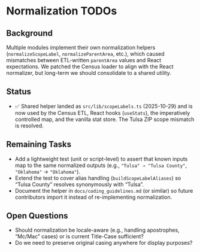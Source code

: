 # Normalization TODOs

## Background
Multiple modules implement their own normalization helpers (`normalizeScopeLabel`, `normalizeParentArea`, etc.), which caused mismatches between ETL-written `parentArea` values and React expectations. We patched the Census loader to align with the React normalizer, but long-term we should consolidate to a shared utility.

## Status
- ✅ Shared helper landed as `src/lib/scopeLabels.ts` (2025-10-29) and is now used by the Census ETL, React hooks (`useStats`), the imperatively controlled map, and the vanilla stat store. The Tulsa ZIP scope mismatch is resolved.

## Remaining Tasks
- Add a lightweight test (unit or script-level) to assert that known inputs map to the same normalized outputs (e.g., `"Tulsa" → "Tulsa County"`, `"Oklahoma"` → `"Oklahoma"`).
- Extend the test to cover alias handling (`buildScopeLabelAliases`) so “Tulsa County” resolves synonymously with “Tulsa”.
- Document the helper in `docs/coding_guidelines.md` (or similar) so future contributors import it instead of re-implementing normalization.

## Open Questions
- Should normalization be locale-aware (e.g., handling apostrophes, “Mc/Mac” cases) or is current Title-Case sufficient?
- Do we need to preserve original casing anywhere for display purposes?
